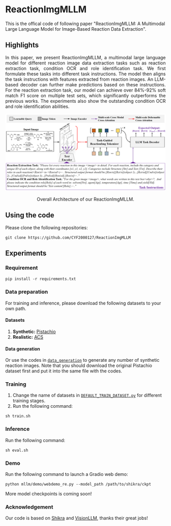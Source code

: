 # ReactionImgMLLM
This is the offical code of following paper "ReactionImgMLLM: A Multimodal Large Language Model for Image-Based Reaction Data Extraction".

## Highlights
<p align="justify">
In this paper, we present ReactionImgMLLM, a multimodal large language model for different reaction image data extraction tasks such as reaction extraction task, condition OCR and role identification task. We first formulate these tasks into different task instructions. The model then aligns the task instructions with features extracted from reaction images. An LLM-based decoder can further make predictions based on these instructions. For the reaction extraction task, our model can achieve over 84%-92% soft match F1 score on multiple test sets, which significantly outperforms the previous works. 
The experiments also show the outstanding condition OCR and role identification abilities.
  
[comment]: <> ()
![visualization](figure/model.png)
<div align="center">
Overall Architecture of our ReactionImgMLLM.
</div> 

## Using the code
Please clone the following repositories:
```
git clone https://github.com/CYF2000127/ReactionImgMLLM
```

## Experiments

### Requirement
```
pip install -r requirements.txt
```

### Data preparation
For training and inference, please download the following datasets to your own path.
#### Datasets
1. **Synthetic:**  [Pistachio](https://www.dropbox.com/s/mxvm5i8139y5cvk/pubchem.zip?dl=0)
2. **Realistic:**  [ACS](https://www.dropbox.com/s/3podz99nuwagudy/uspto_mol.zip?dl=0)

#### Data generation
Or use the codes in [`data_generation`](./data_generation) to generate any number of synthetic reaction images.
Note that you should download the original Pistachio dataset first and put it into the same file with the codes.




### Training
1. Change the name of datasets in [`DEFAULT_TRAIN_DATASET.py`](./config/_base_/dataset/DEFAULT_TRAIN_DATASET.py) for different training stages.
2. Run the following command:
```
sh train.sh
```
 

### Inference
Run the following command:
```
sh eval.sh
```

### Demo
Run the following command to launch a Gradio web demo:
```
python mllm/demo/webdemo_re.py --model_path /path/to/shikra/ckpt
```

More model checkpoints is coming soon! 


### Acknowledgement
Our code is based on [Shikra](https://github.com/shikras/shikra) and [VisionLLM](https://github.com/OpenGVLab/VisionLLM), thanks their great jobs!
